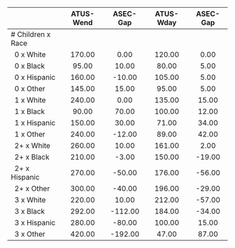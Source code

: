 
|                      |    ATUS-Wend |     ASEC-Gap |    ATUS-Wday |     ASEC-Gap |
| -------------------- | :----------: | :----------: | :----------: | :----------: |
| # Children x Race    |              |              |              |              |
| &nbsp;&nbsp;0 x White |       170.00 |         0.00 |       120.00 |         0.00 |
| &nbsp;&nbsp;0 x Black |        95.00 |        10.00 |        80.00 |         5.00 |
| &nbsp;&nbsp;0 x Hispanic |       160.00 |       -10.00 |       105.00 |         5.00 |
| &nbsp;&nbsp;0 x Other |       145.00 |        15.00 |        95.00 |         5.00 |
| &nbsp;&nbsp;1 x White |       240.00 |         0.00 |       135.00 |        15.00 |
| &nbsp;&nbsp;1 x Black |        90.00 |        70.00 |       100.00 |        12.00 |
| &nbsp;&nbsp;1 x Hispanic |       150.00 |        30.00 |        71.00 |        34.00 |
| &nbsp;&nbsp;1 x Other |       240.00 |       -12.00 |        89.00 |        42.00 |
| &nbsp;&nbsp;2+ x White |       260.00 |        10.00 |       161.00 |         2.00 |
| &nbsp;&nbsp;2+ x Black |       210.00 |        -3.00 |       150.00 |       -19.00 |
| &nbsp;&nbsp;2+ x Hispanic |       270.00 |       -50.00 |       176.00 |       -56.00 |
| &nbsp;&nbsp;2+ x Other |       300.00 |       -40.00 |       196.00 |       -29.00 |
| &nbsp;&nbsp;3 x White |       220.00 |        10.00 |       212.00 |       -57.00 |
| &nbsp;&nbsp;3 x Black |       292.00 |      -112.00 |       184.00 |       -34.00 |
| &nbsp;&nbsp;3 x Hispanic |       280.00 |       -80.00 |       100.00 |        15.00 |
| &nbsp;&nbsp;3 x Other |       420.00 |      -192.00 |        47.00 |        87.00 |

